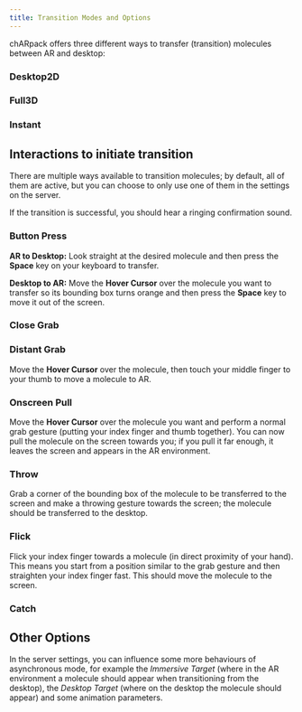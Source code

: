 ```yaml
---
title: Transition Modes and Options
---
```


chARpack offers three different ways to transfer (transition) molecules between AR and desktop:

### Desktop2D
### Full3D
### Instant

## Interactions to initiate transition
There are multiple ways available to transition molecules; by default, all of them are active, but you can choose
to only use one of them in the settings on the server.

If the transition is successful, you should hear a ringing confirmation sound.

### Button Press

**AR to Desktop:** Look straight at the desired molecule and then press the **Space** key on your keyboard to transfer.

**Desktop to AR:** Move the **Hover Cursor** over the molecule you want to transfer so its bounding box turns orange 
and then press the **Space** key to move it out of the screen.

### Close Grab

### Distant Grab
Move the **Hover Cursor** over the molecule, then touch your middle finger to your thumb to move a molecule to AR.

### Onscreen Pull
Move the **Hover Cursor** over the molecule you want and perform a normal grab gesture (putting your index finger and thumb together).
You can now pull the molecule on the screen towards you; if you pull it far enough, it leaves the screen and appears in the AR environment. 

### Throw
Grab a corner of the bounding box of the molecule to be transferred to the screen and make a throwing gesture towards the screen; 
the molecule should be transferred to the desktop.

### Flick
Flick your index finger towards a molecule (in direct proximity of your hand). This means you start from a position similar to the grab 
gesture and then straighten your index finger fast. This should move the molecule to the screen.

### Catch

## Other Options
In the server settings, you can influence some more behaviours of asynchronous mode, for example the *Immersive Target* (where in the
AR environment a molecule should appear when transitioning from the desktop), the *Desktop Target* (where on the desktop the molecule 
should appear) and some animation parameters.

